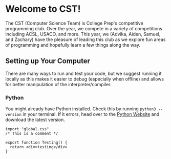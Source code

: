 # Welcome to CST!

The CST (Computer Science Team) is College Prep's competitive programming club. Over the year, we compete in a variety of competitions including ACSL, USACO, and more. This year, we (Advika, Aiden, Samuel, and Zachary) have the pleasure of leading this club as we explore fun areas of programming and hopefully learn a few things along the way.

## Setting up Your Computer

There are many ways to run and test your code, but we suggest running it locally as this makes it easier to debug (especially when offline) and allows for better manipulation of the interpreter/compiler.

<!-- The first thing we suggest doing is installing [Homebrew](https://brew.sh). Homebrew is a package manager for MacOS that makes it much easier to install other pieces of software. To install Homebrew, open up Terminal and paste in:

`/bin/bash -c "$(curl -fsSL https://raw.githubusercontent.com/Homebrew/install/HEAD/install.sh)"` -->

<!-- #### VS Code

We also recommend installing [Visual Studio Code](https://code.visualstudio.com/download#). To do so, head over to that link and click on Apple Silicon under Mac. VS Code is an IDE (Integrated Developer Environment) that makes programming easier, faster, and more enjoyable. There are many other IDEs and text editors, so if you already have a favorite, feel free to use that instead. -->

### Python

You might already have Python installed. Check this by running `python3 --version` in your terminal. If it errors, head over to the [Python Website](https://www.python.org/downloads/) and download the latest version.

```tsx
import "global.css"
/* This is a comment */

export function Testing() {
  return <div>testing</div>
}
```
